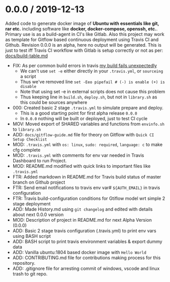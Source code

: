 # 0.0.0 / 2019-12-13

Added code to generate docker image of **Ubuntu with essentials like git, rar etc.** including software like **docker, docker-compose, openssh, etc.**. Primary use is as a build-agent in CI's like Gitlab. Also this project may work as template for Gitflow based continuous deployment using Travis CI and Github. Revision 0.0.0 is an alpha, here no output will be generated. This is just to test iff Travis CI workflow with Gitlab is setup correctly or not as per: [docs/build-table.md](docs/build-table.md)

- FIX: As per common build errors in travis [my build fails unexpectedly](https://docs.travis-ci.com/user/common-build-problems/#my-build-fails-unexpectedly)
  - We can't use `set -e` either directly in your `.travis.yml`, or `sourceing` a script
  - Thus we've removed line `set -Eeo pipefail # (-) is enable (+) is disable`
  - Note that using set -e in external scripts does not cause this problem
  - Thus keeping line in `build.sh`, `deploy.sh`, but not in `library.sh` as this could be sources anywhere
- 000: Created basic 2 stage `.travis.yml` to simulate prepare and deploy.
  - This is a good starting point for first alpha release `0.0.0`
  - In `0.0.0` nothing will be built or deployed, just to test CI cycle
- MOV: Moved export of SHARED variables and functions from `envinfo.sh` to `library.sh`
- ADD: `docs/gitflow-guide.md` file for theory on Gitflow with `Quick CI Setup Checklist`
- MOD: `.travis.yml` with `os: linux`, `sudo: required`, `language: c` to make cfg complete
- MOD: `.travis.yml` with comments for env var needed in Travis Dashboard to run Project.
- MOD: README.md modified with quick links to important files like `.travis.yml`
- FTR: Added markdown in README.md for Travis build status of master branch on Github project
- FTR: Send email notifications to travis env var# `${AUTH_EMAIL}` in travis configuration
- FTR: Travis build-configuration conditions for Gtiflow model wrt simple 2 stage deployment
- ADD: Made History.md using `git changelog` and edited with details about next 0.0.0 version
- MOD: Description of project in README.md for next Alpha Version (0.0.0)
- ADD: Basic 2 stage travis configuration (.travis.yml) to print env vars using BASH script
- ADD: BASH script to print travis environment variables & export dummy data
- ADD: Vanilla ubuntu:1804 based docker image with `Hello World`
- ADD: CONTRIBUTING.md file for contributions making process for this repository.
- ADD: .gitignore file for arresting commit of windows, vscode and linux trash to git repo.
